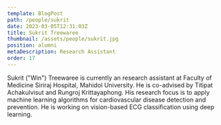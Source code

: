 ```yaml
---
template: BlogPost
path: /people/sukrit
date: 2023-03-05T12:31:03Z
title: Sukrit Treewaree
thumbnail: /assets/people/sukrit.jpg
position: alumni
metaDescription: Research Assistant
order: 17
---
```


Sukrit ("Win") Treewaree is currently an research assistant at Faculty of Medicine Siriraj Hospital, Mahidol University.
He is co-advised by Titipat Achakulvisut and Rungroj Krittayaphong. His research focus is to apply machine learning
algorithms for cardiovascular disease detection and prevention. He is working on vision-based ECG classification using
deep learning.
